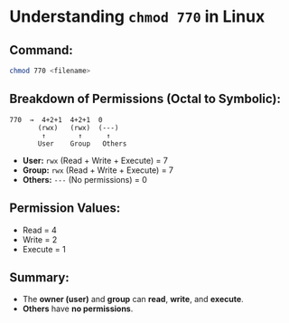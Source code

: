 # Understanding `chmod 770` in Linux

## Command:
```bash
chmod 770 <filename>
```

## Breakdown of Permissions (Octal to Symbolic):

```
770  →  4+2+1  4+2+1  0
       (rwx)   (rwx)  (---)
        ↑        ↑      ↑
       User    Group   Others
```

- **User:** `rwx` (Read + Write + Execute) = 7  
- **Group:** `rwx` (Read + Write + Execute) = 7  
- **Others:** `---` (No permissions) = 0

## Permission Values:
- Read  = 4  
- Write = 2  
- Execute = 1

## Summary:
- The **owner (user)** and **group** can **read**, **write**, and **execute**.
- **Others** have **no permissions**.
